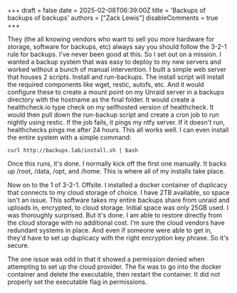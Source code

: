 +++
draft = false
date = 2025-02-08T06:39:00Z
title = 'Backups of backups of backups'
authors = ["Zack Lewis"]
disableComments = true
+++

They (the all knowing vendors who want to sell you more hardware for storage, software for backups, etc) always say you should follow the 3-2-1 rule for backups. I've never been good at this. So I set out on a mission. I wanted a backup system that was easy to deploy to my new servers and worked without a bunch of manual intervention.  I built a simple web server that houses 2 scripts. Install and run-backups. The install script will install the required components like wget, restic, autofs, etc. And it would configure these to create a mount point on my Unraid server in a backups directory with the hostname as the final folder. It would create a healthcheck.io type check on my selfhosted version of healthcheck. It would then pull down the run-backup script and create a cron job to run nightly using restic. If the job fails, it pings my ntfy server. If it doesn't run, healthchecks pings me after 24 hours. This all works well. I can even install the entire system with a simple command:
```
curl http://backups.lab/install.sh | bash
```

Once this runs, it's done. I normally kick off the first one manually. It backs up /root, /data, /opt, and /home. This is where all of my installs take place. 

Now on to the 1 of 3-2-1. Offsite. I installed a docker container of duplicacy that connects to my cloud storage of choice. I have 2TB available, so space isn't an issue. This software takes my entire backups share from unraid and uploads in, encrypted, to cloud storage. Initial space was only 25GB used. I was thoroughly surprised. But it's done. I am able to restore directly from the cloud storage with no additional cost. I'm sure the cloud vendors have redundant systems in place. And even if someone were able to get in, they'd have to set up duplicacy with the right encryption key phrase. So it's secure. 

The one issue was odd in that it showed a permission denied when attempting to set up the cloud provider.  The fix was to go into the docker container and delete the executable, then restart the container. It did not properly set the executable flag in permissions. 
